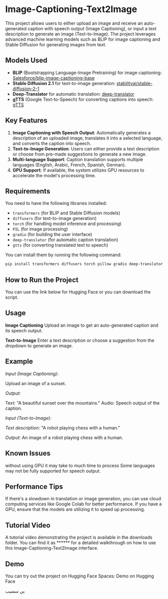# Image-Captioning-Text2Image
This project allows users to either upload an image and receive an auto-generated caption with speech output (Image Captioning), or input a text description to generate an image (Text-to-Image). The project leverages advanced machine learning models such as BLIP for image captioning and Stable Diffusion for generating images from text.

## Models Used
- **BLIP** (Bootstrapping Language-Image Pretraining) for image captioning: [Salesforce/blip-image-captioning-base](https://huggingface.co/Salesforce/blip-image-captioning-base)
- **Stable Diffusion 2.1** for text-to-image generation: [stabilityai/stable-diffusion-2-1](https://huggingface.co/stabilityai/stable-diffusion-2-1)
- **Deep-Translator** for automatic translation: [deep-translator](https://pypi.org/project/deep-translator/)
- **gTTS** (Google Text-to-Speech) for converting captions into speech: [gTTS](https://pypi.org/project/gTTS/)

## Key Features
1. **Image Captioning with Speech Output**: Automatically generates a description of an uploaded image, translates it into a selected language, and converts the caption into speech.
2. **Text-to-Image Generation**: Users can either provide a text description or choose from pre-made suggestions to generate a new image.
3. **Multi-language Support**: Caption translation supports multiple languages (English, Arabic, French, Spanish, German).
4. **GPU Support**: If available, the system utilizes GPU resources to accelerate the model's processing time.

## Requirements
You need to have the following libraries installed:
- `transformers` (for BLIP and Stable Diffusion models)
- `diffusers` (for text-to-image generation)
- `torch` (for handling model inference and processing)
- `PIL` (for image processing)
- `gradio` (for building the user interface)
- `deep-translator` (for automatic caption translation)
- `gtts` (for converting translated text to speech)

You can install them by running the following command:
```bash
pip install transformers diffusers torch pillow gradio deep-translator gtts
```

## How to Run the Project
You can use the link below for Hugging Face or you can download the script.


## Usage
**Image Captioning**
Upload an image to get an auto-generated caption and its speech output.

**Text-to-Image**
Enter a text description or choose a suggestion from the dropdown to generate an image.

## Example
*Input (Image Captioning):*

Upload an image of a sunset.

*Output:*

Text: "A beautiful sunset over the mountains."
Audio: Speech output of the caption.

*Input (Text-to-Image):*

*Text description:* "A robot playing chess with a human."

*Output:*
An image of a robot playing chess with a human.

## Known Issues
without using GPU it may take to much time to process 
Some languages may not be fully supported for speech output.

## Performance Tips
If there's a slowdown in translation or image generation, you can use cloud computing services like Google Colab for better performance.
If you have a GPU, ensure that the models are utilizing it to speed up processing.

## Tutorial Video
A tutorial video demonstrating the project is available in the downloads folder. You can find it as ****** for a detailed walkthrough on how to use this Image-Captioning-Text2Image interface.



## Demo
You can try out the project on Hugging Face Spaces: Demo on Hugging Face

يي
سسيب
